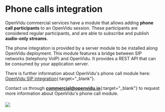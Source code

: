 # Phone calls integration

OpenVidu commercial services have a module that allows adding **phone call participants** to an OpenVidu session. These participants are considered regular participants, and are able to subscribe and publish **audio-only streams**.

The phone integration is provided by a server module to be installed along OpenVidu deployment. This module features a bridge between SIP networks (telephony VoIP) and OpenVidu. It provides a REST API that can be consumed by your application server.

There is further information about OpenVidu's phone call module here: [OpenVidu SIP integration](https://www.naevatec.com/en/solutions/openvidu-sip-integration/){:target="_blank"}.

Contact us through [**commercial@openvidu.io**](mailto:commercial@openvidu.io){:target="_blank"} to request more information about OpenVidu's phone call module.

<div class="row">
    <div class="pro-gallery" style="margin: 20px 0">
        <a data-fancybox="gallery" data-type="image" href="img/docs/advanced-features/openvidu-sip.png" class="fancybox-img"><img class="img-responsive" style="margin: auto; max-height: 550px" src="img/docs/advanced-features/openvidu-sip.png"/></a>
    </div>
</div>

<br>

<link rel="stylesheet" href="https://cdnjs.cloudflare.com/ajax/libs/fancybox/3.1.20/jquery.fancybox.min.css" />
<script src="https://cdnjs.cloudflare.com/ajax/libs/fancybox/3.1.20/jquery.fancybox.min.js"></script>
<script type='text/javascript' src='js/fancybox-setup.js'></script>
